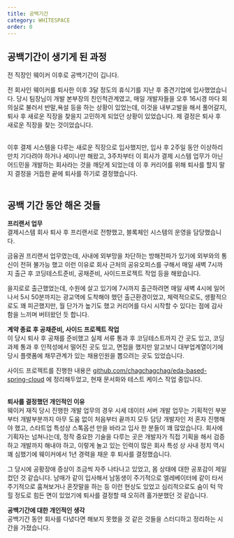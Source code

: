 ```yaml
---
title: 공백기간 
category: WHITESPACE
order: 0
---
```


## 공백기간이 생기게 된 과정
전 직장인 웨이커 이후로 공백기간이 깁니다. 
<br>

전 회사인 웨이커를 퇴사한 이후 3달 정도의 휴식기를 지난 후 중견기업에 입사했었습니다. 당시 팀장님이 개발 본부장의 친인척관계였고, 매일 개발자들을 오후 16시경 마다 회의실로 불러서 반말,욕설 등을 하는 상황이 있었는데, 이것을 내부고발을 해서 풀어갈지, 퇴사 후 새로운 직장을 찾을지 고민하게 되었던 상황이 있었습니다. 제 결정은 퇴사 후 새로운 직장을 찾는 것이었습니다.<BR>
<BR>

이후 결제 시스템을 다루는 새로운 직장으로 입사했지만, 입사 후 2주일 동안 이상하리만치 기다려야 하거나 세미나만 해왔고, 3주차부터 이 회사가 결제 시스템 업무가 아닌 어드민을 개발하는 회사라는 것을 깨닫게 되었는데 이 후 커리어를 위해 퇴사를 할지 말지 결정을 거듭한 끝에 퇴사를 하기로 결정했습니다.<br>
<br>

## 공백 기간 동안 해온 것들
**프리랜서 업무**<br>
결제시스템 회사 퇴사 후 프리랜서로 전향했고, 블록체인 시스템의 운영을 담당했습니다. 

금융권 프리랜서 업무였는데, 사내에 외부망을 차단하는 방해전파가 있기에 외부와의 통신이 전혀 불가능 했고 이런 이유로 회사 근처의 공유오피스를 구해서 매일 새벽 7시까지 출근 후 코딩테스트준비, 공채준비, 사이드프로젝트 작업 등을 해왔습니다. 

을지로로 출근했었는데, 수원에 살고 있기에 7시까지 출근하려면 매일 새벽 4시에 일어나서 5시 50분까지는 광교역에 도착해야 했던 출근환경이었고, 체력적으로도, 생활적으로도 꽤 피곤했지만, 월 단가가 높기도 했고 커리어를 다시 시작할 수 있다는 점에 감사함을 느끼며 버텨왔던 듯 합니다.

**계약 종료 후 공채준비, 사이드 프로젝트 작업**<br>
이 당시 퇴사 후 공채를 준비했고 실제 서류 통과 후 코딩테스트까지 간 곳도 있고, 코딩 과제 통과 후 인적성에서 떨어진 곳도 있고, 면접을 했지만 알고보니 대부업계열이기에 당시 플랫폼에 채무관계가 있는 채용인원을 뽑으려는 곳도 있었습니다.<br>

사이드 프로젝트를 진행한 내용은 [github.com/chagchagchag/eda-based-spring-cloud](https://github.com/chagchagchag/eda-based-spring-cloud) 에 정리해두었고, 현재 문서화와 테스트 케이스 작업 중입니다.<br>
<br>

**퇴사를 결정했던 개인적인 이유**<br>
웨이커 재직 당시 진행한 개발 업무의 경우 시세 데이터 서버 개발 업무는 기획적인 부분부터 개발부분까지 아무 도움 없이 처음부터 끝까지 모두 담당 개발자인 저 혼자 진행해야 했고, 스타트업 특성상 스톡옵션 만을 바라고 입사 한 분들이 꽤 많았습니다. 회사에 기획자는 넘쳐나는데, 정작 중요한 기술을 다루는 곳은 개발자가 직접 기획을 해서 검증하고 개발까지 해내야 하고, 이렇게 놀고 있는 인력이 많은 회사 특성 상 사내 정치 역시 꽤 심했기에 웨이커에서 1년 경력을 채운 후 퇴사를 결정했습니다.<br>

그 당시에 공황장애 증상이 조금씩 자주 나타나고 있었고, 몸 상태에 대한 공포감이 제일 컸던 것 같습니다. 남매가 같이 입사해서 남동생이 주기적으로 엘레베이터에 같이 타서 주기적으로 훔쳐보거나 혼잣말을 하는 등 이런 현상도 있었고 심리적으로도 숨이 턱 막힐 정도로 힘든 면이 있었기에 퇴사를 결정할 때 오히려 홀가분했던 것 같습니다.
<br>

**공백기간에 대한 개인적인 생각**<br>
공백기간 동안 회사를 다녔다면 해보지 못했을 것 같은 것들을 스터디하고 정리하는 시간을 가졌습니다. 

